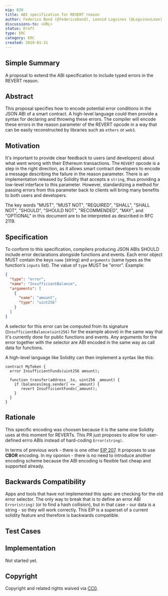 ```yaml
---
eip: 838
title: ABI specification for REVERT reason
author: Federico Bond (@federicobond), Leonid Logvinov (@LogvinovLeon)
discussions-to: <URL>
status: Draft
type: ERC
category: ERC
created: 2019-01-31
---
```


<!--You can leave these HTML comments in your merged EIP and delete the visible duplicate text guides, they will not appear and may be helpful to refer to if you edit it again. This is the suggested template for new EIPs. Note that an EIP number will be assigned by an editor. When opening a pull request to submit your EIP, please use an abbreviated title in the filename, `eip-draft_title_abbrev.md`. The title should be 44 characters or less.-->

## Simple Summary

<!--"If you can't explain it simply, you don't understand it well enough." Provide a simplified and layman-accessible explanation of the EIP.-->

A proposal to extend the ABI specification to include typed errors in the REVERT reason.

## Abstract

<!--A short (~200 word) description of the technical issue being addressed.-->

This proposal specifies how to encode potential error conditions in the JSON ABI of a smart contract. A high-level language could then provide a syntax for declaring and throwing these errors. The compiler will encode these errors in the reason parameter of the REVERT opcode in a way that can be easily reconstructed by libraries such as `ethers` or `web3`.

## Motivation

<!--The motivation is critical for EIPs that want to change the Ethereum protocol. It should clearly explain why the existing protocol specification is inadequate to address the problem that the EIP solves. EIP submissions without sufficient motivation may be rejected outright.-->

It's important to provide clear feedback to users (and developers) about what went wrong with their Ethereum transactions. The `REVERT` opcode is a step in the right direction, as it allows smart contract developers to encode a message describing the failure in the reason parameter. There is an implementation released by Solidity that accepts a `string`, thus providing a low-level interface to this parameter. However, standardizing a method for passing errors from this parameter back to clients will bring many benefits to both users and developers.

The key words "MUST", "MUST NOT", "REQUIRED", "SHALL", "SHALL NOT", "SHOULD", "SHOULD NOT", "RECOMMENDED", "MAY", and "OPTIONAL" in this document are to be interpreted as described in RFC 2119.

## Specification

<!--The technical specification should describe the syntax and semantics of any new feature. The specification should be detailed enough to allow competing, interoperable implementations for any of the current Ethereum platforms (go-ethereum, parity, cpp-ethereum, ethereumj, ethereumjs, and [others](https://github.com/ethereum/wiki/wiki/Clients)).-->

To conform to this specification, compilers producing JSON ABIs SHOULD include error declarations alongside functions and events. Each error object MUST contain the keys `name` (string) and `arguments` (same types as the function’s `inputs` list). The value of `type` MUST be "error".
Example:

```json
{
  "type": "error",
  "name": "InsufficientBalance",
  "arguments": [
    {
      "name": "amount",
      "type": "uint256"
    }
  ]
}
```

A selector for this error can be computed from its signature (`InsufficientBalance(uint256)` for the example above) in the same way that it's currently done for public functions and events. Any arguments for the error together with the selector are ABI encoded in the same way as call data for functions.

A high-level language like Solidity can then implement a syntax like this:

```solidity
contract MyToken {
  error InsufficientFunds(uint256 amount);

  function transfer(address _to, uint256 _amount) {
    if (balances[msg.sender] <= _amount) {
       revert InsufficientFunds(_amount);
    }
  }
}
```

## Rationale

<!--The rationale fleshes out the specification by describing what motivated the design and why particular design decisions were made. It should describe alternate designs that were considered and related work, e.g. how the feature is supported in other languages. The rationale may also provide evidence of consensus within the community, and should discuss important objections or concerns raised during discussion.-->

This specific encoding was choosen because it is the same one Solidity uses at this moment for REVERTs. This PR just proposes to allow for user-defined errro ABIs instead of hard-coding `Error(string)`.

In terms of previous work - there is one other [EIP 207](https://github.com/ethereum/EIPs/pull/207). It proposes to use **CBOR** encoding. In my oponion - there is no need to introduce another encoding scheme because the ABI encoding is flexible fast cheap and supported already.

## Backwards Compatibility

<!--All EIPs that introduce backwards incompatibilities must include a section describing these incompatibilities and their severity. The EIP must explain how the author proposes to deal with these incompatibilities. EIP submissions without a sufficient backwards compatibility treatise may be rejected outright.-->

Apps and tools that have not implemented this spec are checking for the old error selector. The only way to break that is to define an error ABI `Error(string)` (or to find a hash collision), but in that case - our data is a string - so they will work correctly. This EIP is a superset of a current solidity feature and therefore is backwards compatible.

## Test Cases

<!--Test cases for an implementation are mandatory for EIPs that are affecting consensus changes. Other EIPs can choose to include links to test cases if applicable.-->

## Implementation

<!--The implementations must be completed before any EIP is given status "Final", but it need not be completed before the EIP is accepted. While there is merit to the approach of reaching consensus on the specification and rationale before writing code, the principle of "rough consensus and running code" is still useful when it comes to resolving many discussions of API details.-->

Not started yet.

## Copyright

Copyright and related rights waived via [CC0](https://creativecommons.org/publicdomain/zero/1.0/).
